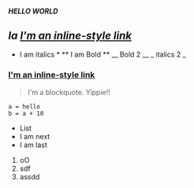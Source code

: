 ##### HELLO WORLD
## *la [I'm an inline-style link](https://www.google.com)*
* I am italics *
** I am Bold ** 
__ Bold 2 __
_ italics 2 _
### [I'm an inline-style link](https://www.google.com)
>I'm a blockquote. Yippie!!
```
a = hello
b = a + 10
```
* List
* I am next
* I am last

1. oO
2. sdf
3. assdd